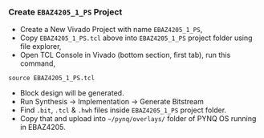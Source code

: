 ### Create `EBAZ4205_1_PS` Project
- Create a New Vivado Project with name `EBAZ4205_1_PS`,
- Copy `EBAZ4205_1_PS.tcl` above into `EBAZ4205_1_PS` project folder using file explorer,
- Open TCL Console in Vivado (bottom section, first tab), run this command,
```
source EBAZ4205_1_PS.tcl
```
- Block design will be generated.
- Run Synthesis -> Implementation -> Generate Bitstream
- Find `.bit`, `.tcl` & `.hwh` files inside `EBAZ4205_1_PS` project folder.
- Copy that and upload into `~/pynq/overlays/` folder of PYNQ OS running in EBAZ4205.
